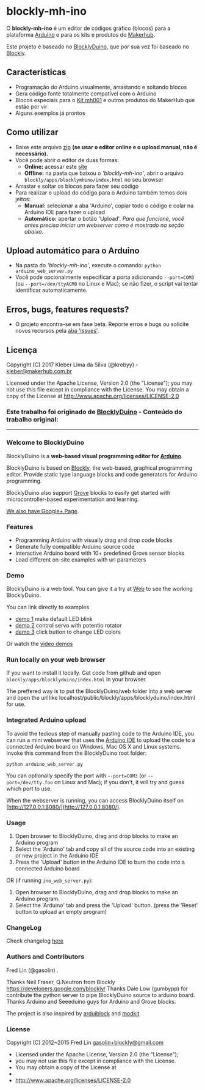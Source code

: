 blockly-mh-ino
=======================

O **blockly-mh-ino** é um editor de códigos gráfico (blocos) para a plataforma [Arduino](http://www.arduino.cc/) e para os kits e produtos do [Makerhub](http://makerhub.com.br/).

Este projeto é baseado no [BlocklyDuino](https://github.com/BlocklyDuino/BlocklyDuino/), que por sua vez foi baseado no [Blockly](https://developers.google.com/blockly/).

## Características
* Programação do Arduino visualmente, arrastando e soltando blocos
* Gera código fonte totalmente compatível com o Arduino
* Blocos especiais para o [Kit mh001](https://github.com/MakerHubBR/mh001) e outros produtos do MakerHub que estão por vir
* Alguns exemplos já prontos

## Como utilizar
* Baixe este arquivo [zip](https://github.com/MakerHubBR/blockly-mh-ino/archive/master.zip) **(se usar o editor online e o upload manual, não é necessário).**
* Você pode abrir o editor de duas formas:
  * **Online:** acessar este [site](http://makerhub.com.br/blockly-mh-ino/blockly/apps/blocklymhino/)
  * **Offline:** na pasta que baixou o *'blockly-mh-ino'*, abrir o arquivo `blockly/apps/blocklymhino/index.html` no seu browser
* Arrastar e soltar os blocos para fazer seu código
* Para realizar o upload do código para o Arduino também temos dois jeitos:
  * **Manual:** selecionar a aba 'Arduino', copiar todo o código e colar na Arduino IDE para fazer o upload
  * **Automático:** apertar o botão 'Upload'. *Para que funcione, você antes precisa iniciar um webserver como é mostrado na seção abaixo.*

## Upload automático para o Arduino
* Na pasta do *'blockly-mh-ino'*, execute o comando: `python arduino_web_server.py`
* Você pode opcionalmente especificar a porta adicionando `--port=COM3` (ou `--port=/dev/ttyACM0` no Linux e Mac); se não fizer, o script vai tentar identificar automaticamente.

## Erros, bugs, features requests?
* O projeto encontra-se em fase beta. Reporte erros e bugs ou solicite novos recursos pela [aba 'issues'](https://github.com/MakerHubBR/blockly-mh-ino/issues).

## Licença

Copyright (C) 2017 Kleber Lima da Silva (@krebyy) - kleber@makerhub.com.br

Licensed under the Apache License, Version 2.0 (the "License"); you may not use this file except in compliance with the License. You may obtain a copy of the License at http://www.apache.org/licenses/LICENSE-2.0


### Este trabalho foi originado de [BlocklyDuino](https://github.com/BlocklyDuino/BlocklyDuino/) - Conteúdo do trabalho original:
- - - -
### Welcome to BlocklyDuino

BlocklyDuino is a **web-based visual programming editor for [Arduino](http://www.arduino.cc/)**.

BlocklyDuino is based on [Blockly](https://developers.google.com/blockly/), the web-based, graphical programming editor. Provide static type language blocks and code generators for Arduino programming.

BlocklyDuino also support [Grove](http://www.seeedstudio.com/wiki/GROVE_System) blocks to easily get started with microcontroller-based experimentation and learning.

[We also have Google+ Page](https://plus.google.com/111979846292233941175).

### Features

* Programming Arduino with visually drag and drop code blocks
* Generate fully compatible Arduino source code
* Interactive Arduino board with 10+ predefined Grove sensor blocks
* Load different on-site examples with url parameters

### Demo

BlocklyDuino is a web tool. You can give it a try at
[Web](http://blocklyduino.github.io/BlocklyDuino/blockly/apps/blocklyduino/) to see the working BlocklyDuino.

You can link directly to examples
* [demo 1](http://blocklyduino.github.io/BlocklyDuino/blockly/apps/blocklyduino/index.html?url=examples/blink.xml) make default LED blink
* [demo 2](http://blocklyduino.github.io/BlocklyDuino/blockly/apps/blocklyduino/index.html?url=examples/servo_potentio.xml) control servo with potentio rotator
* [demo 3](http://blocklyduino.github.io/BlocklyDuino/blockly/apps/blocklyduino/index.html?url=examples/click_color.xml) click button to change LED colors

Or watch the [video demos](http://www.youtube.com/watch?v=_swiyXcUvNY)

### Run locally on your web browser

If you want to install it locally. Get code from github and open `blockly/apps/blocklyduino/index.html` in your browser.

The preffered way is to put the BlocklyDuino/web folder into a web server and open the url like localhost/public/blockly/apps/blocklyduino/index.html for use.

### Integrated Arduino upload

To avoid the tedious step of manually pasting code to the Arduino IDE, you can run a mini webserver that uses
the [Arduino IDE](https://www.arduino.cc/en/Main/Software) to upload the code to a connected Arduino board on Windows, Mac OS X and Linux systems.
Invoke this command from the BlocklyDuino root folder:

```
python arduino_web_server.py
```

You can optionally specify the port with `--port=COM3` (or `--port=/dev/tty.foo` on Linux and Mac); if you don't, it will try and guess which port to use.

When the webserver is running, you can access BlocklyDuino itself on [http://127.0.0.1:8080/](http://127.0.0.1:8080/).

### Usage

1. Open browser to BlocklyDuino, drag and drop blocks to make an Arduino program
2. Select the 'Arduino' tab and copy all of the source code into an existing or new project in the Arduino IDE
3. Press the 'Upload' button in the Arduino IDE to burn the code into a connected Arduino board

OR (if running `ino_web_server.py`):

1. Open browser to BlocklyDuino, drag and drop blocks to make an Arduino program.
2. Select the 'Arduino' tab and press the 'Upload' button. (press the 'Reset' button to upload an empty program)

### ChangeLog

Check changelog [here](https://github.com/BlocklyDuino/BlocklyDuino/blob/master/CHANGELOG.txt)

### Authors and Contributors
Fred Lin (@gasolin) .

Thanks Neil Fraser, Q.Neutron from Blockly https://developers.google.com/blockly/
Thanks Dale Low (gumbypp) for contribute the python server to pipe BlocklyDuino source to arduino board.
Thanks Arduino and Seeeduino guys for Arduino and Grove blocks.

The project is also inspired by [arduiblock](https://github.com/taweili/ardublock) and [modkit](http://www.modk.it/)

### License

Copyright (C) 2012~2015 Fred Lin gasolin+blockly@gmail.com

 * Licensed under the Apache License, Version 2.0 (the "License");
 * you may not use this file except in compliance with the License.
 * You may obtain a copy of the License at
 *
 *   http://www.apache.org/licenses/LICENSE-2.0
